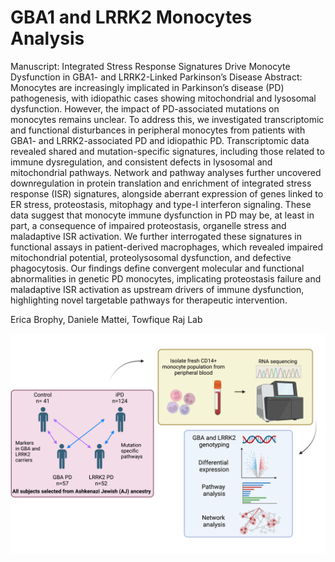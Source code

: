 # GBA1 and LRRK2 Monocytes Analysis
Manuscript: Integrated Stress Response Signatures Drive Monocyte Dysfunction in GBA1- and LRRK2-Linked Parkinson’s Disease
Abstract: Monocytes are increasingly implicated in Parkinson’s disease (PD) pathogenesis, with idiopathic cases showing mitochondrial and lysosomal dysfunction. However, the impact of PD-associated mutations on monocytes remains unclear. To address this, we investigated transcriptomic and functional disturbances in peripheral monocytes from patients with GBA1- and LRRK2-associated PD and idiopathic PD. Transcriptomic data revealed shared and mutation-specific signatures, including those related to immune dysregulation, and consistent defects in lysosomal and mitochondrial pathways. Network and pathway analyses further uncovered downregulation in protein translation and enrichment of integrated stress response (ISR) signatures, alongside aberrant expression of genes linked to ER stress, proteostasis, mitophagy and type-I interferon signaling. These data suggest that monocyte immune dysfunction in PD may be, at least in part, a consequence of impaired proteostasis, organelle stress and maladaptive ISR activation. We further interrogated these signatures in functional assays in patient-derived macrophages, which revealed impaired mitochondrial potential, proteolysosomal dysfunction, and defective phagocytosis. Our findings define convergent molecular and functional abnormalities in genetic PD monocytes, implicating proteostasis failure and maladaptive ISR activation as upstream drivers of immune dysfunction, highlighting novel targetable pathways for therapeutic intervention.

Erica Brophy, Daniele Mattei, Towfique Raj Lab 

![](https://github.com/ericabrophy/GBA-LRRK2-monocytes/blob/main/GBAschematic.png?raw=true)

